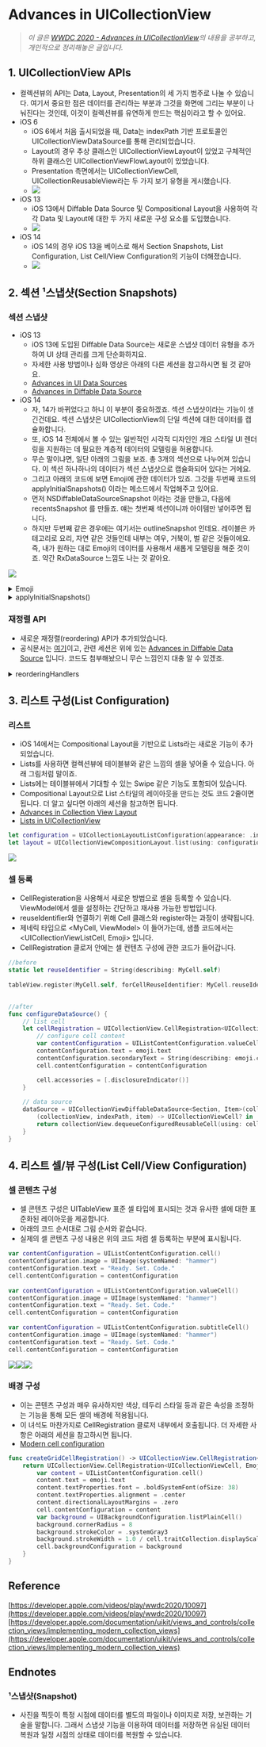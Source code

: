 # Advances in UICollectionView


> _이 글은 [WWDC 2020 - Advances in UICollectionView](https://developer.apple.com/videos/play/wwdc2020/10097)의 내용을 공부하고, 개인적으로 정리해놓은 글입니다._


## 1. UICollectionView APIs
- 컬렉션뷰의 API는 Data, Layout, Presentation의 세 가지 범주로 나눌 수 있습니다. 여기서 중요한 점은 데이터를 관리하는 부분과 그것을 화면에 그리는 부분이 나눠진다는 것인데, 이것이 컬렉션뷰를 유연하게 만드는 핵심이라고 할 수 있어요. 
- iOS 6
    - iOS 6에서 처음 출시되었을 때, Data는 indexPath 기반 프로토콜인 UICollectionViewDataSource를 통해 관리되었습니다.		
    - Layout의 경우 추상 클래스인 UICollectionViewLayout이 있었고 구체적인 하위 클래스인 UICollectionViewFlowLayout이 있었습니다.
    - Presentation 측면에서는 UICollectionViewCell, UICollectionReusableView라는 두 가지 보기 유형을 게시했습니다.
    - ![](https://velog.velcdn.com/images/dev_kickbell/post/96ec5ced-0fdf-4b03-9fe0-f481c2c316ab/image.png)
- iOS 13
    - iOS 13에서 Diffable Data Source 및 Compositional Layout을 사용하여 각각 Data 및 Layout에 대한 두 가지 새로운 구성 요소를 도입했습니다.
    - ![](https://velog.velcdn.com/images/dev_kickbell/post/a7654203-1b78-46d3-a9c5-b19d973dc579/image.png)
- iOS 14
    - iOS 14의 경우 iOS 13을 베이스로 해서 Section Snapshots, List Configuration, List Cell/View Configuration의 기능이 더해졌습니다.  
    - ![](https://velog.velcdn.com/images/dev_kickbell/post/df41e791-bf79-4363-aedd-a141760f72d5/image.png)


## 2. 섹션 ¹스냅샷(Section Snapshots)

### 섹션 스냅샷 
- iOS 13
   - iOS 13에 도입된 Diffable Data Source는 새로운 스냅샷 데이터 유형을 추가하여 UI 상태 관리를 크게 단순화하지요. 
   - 자세한 사용 방법이나 심화 영상은 아래의 다른 세션을 참고하시면 될 것 같아요. 
   - [Advances in UI Data Sources](https://developer.apple.com/videos/play/wwdc2019/220/)
   - [Advances in Diffable Data Source](https://developer.apple.com/videos/play/wwdc2020/10045)
- iOS 14 
    - 자, 14가 바뀌었다고 하니 이 부분이 중요하겠죠. 섹션 스냅샷이라는 기능이 생긴건데요. 섹션 스냅샷은 UICollectionView의 단일 섹션에 대한 데이터를 캡슐화합니다.
    - 또, iOS 14 전체에서 볼 수 있는 일반적인 시각적 디자인인 개요 스타일 UI 렌더링을 지원하는 데 필요한 계층적 데이터의 모델링을 허용합니다.
    - 무슨 말이냐면, 일단 아래의 그림을 보죠. 총 3개의 섹션으로 나누어져 있습니다. 이 섹션 하나하나의 데이터가 섹션 스냅샷으로 캡슐화되어 있다는 거에요. 
    - 그리고 아래의 코드에 보면 Emoji에 관한 데이터가 있죠. 그것을 두번째 코드의 applyInitialSnapshots() 이라는 메소드에서 작업해주고 있어요. 
    - 먼저 NSDiffableDataSourceSnapshot 이라는 것을 만들고, 다음에 recentsSnapshot 를 만들죠. 얘는 첫번째 섹션이니까 아이템만 넣어주면 됩니다.
    - 하지만 두번째 같은 경우에는 여기서는 outlineSnapshot 인데요. 레이블은 카테고리로 요리, 자연 같은 것들인데 내부는 여우, 거북이, 벌 같은 것들이에요. 즉, 내가 원하는 대로 Emoji의 데이터를 사용해서 새롭게 모델링을 해준 것이죠. 약간 RxDataSource 느낌도 나는 것 같아요.
			
![](https://velog.velcdn.com/images/dev_kickbell/post/777237df-ae90-48ba-9501-466e403b3c68/image.png)

<details>
  <summary><a href=""></a>Emoji</summary>
  <p>

```swift
struct Emoji: Hashable {

    enum Category: CaseIterable, CustomStringConvertible {
        case recents, smileys, nature, food, activities, travel, objects, symbols
    }
    
    let text: String
    let title: String
    let category: Category
    private let identifier = UUID()
}

extension Emoji.Category {
    
    var description: String {
        switch self {
        case .recents: return "Recents"
        case .smileys: return "Smileys"
        case .nature: return "Nature"
        case .food: return "Food"
        case .activities: return "Activities"
        case .travel: return "Travel"
        case .objects: return "Objects"
        case .symbols: return "Symbols"
        }
    }
    
    var emojis: [Emoji] {
        switch self {
        case .recents:
            return [
                Emoji(text: "🤣", title: "Rolling on the floor laughing", category: self),
                Emoji(text: "🥃", title: "Whiskey", category: self),
                Emoji(text: "😎", title: "Cool", category: self),
                Emoji(text: "🏔", title: "Mountains", category: self),
                Emoji(text: "⛺️", title: "Camping", category: self),
                Emoji(text: "⌚️", title: " Watch", category: self),
                Emoji(text: "💯", title: "Best", category: self),
                Emoji(text: "✅", title: "LGTM", category: self)
            ]

        case .smileys:
            return [
                Emoji(text: "😀", title: "Happy", category: self),
                Emoji(text: "😂", title: "Laughing", category: self),
                Emoji(text: "🤣", title: "Rolling on the floor laughing", category: self)
            ]
            
        case .nature:
            return [
                Emoji(text: "🦊", title: "Fox", category: self),
                Emoji(text: "🐝", title: "Bee", category: self),
                Emoji(text: "🐢", title: "Turtle", category: self)
            ]
            
        case .food:
            return [
                Emoji(text: "🥃", title: "Whiskey", category: self),
                Emoji(text: "🍎", title: "Apple", category: self),
                Emoji(text: "🍑", title: "Peach", category: self)
            ]
        case .activities:
            return [
                Emoji(text: "🏈", title: "Football", category: self),
                Emoji(text: "🚴‍♀️", title: "Cycling", category: self),
                Emoji(text: "🎤", title: "Singing", category: self)
            ]

        case .travel:
            return [
                Emoji(text: "🏔", title: "Mountains", category: self),
                Emoji(text: "⛺️", title: "Camping", category: self),
                Emoji(text: "🏖", title: "Beach", category: self)
            ]

        case .objects:
            return [
                Emoji(text: "🖥", title: "iMac", category: self),
                Emoji(text: "⌚️", title: " Watch", category: self),
                Emoji(text: "📱", title: "iPhone", category: self)
            ]

        case .symbols:
            return [
                Emoji(text: "❤️", title: "Love", category: self),
                Emoji(text: "☮️", title: "Peace", category: self),
                Emoji(text: "💯", title: "Best", category: self)
            ]

        }
    }
}
```
  </p>
</details>

<details>
  <summary><a href=""></a>applyInitialSnapshots()</summary>
  <p>

```swift
    /// - Tag: SectionSnapshot
    func applyInitialSnapshots() {

        // set the order for our sections

        let sections = Section.allCases
        var snapshot = NSDiffableDataSourceSnapshot<Section, Item>()
        snapshot.appendSections(sections)
        dataSource.apply(snapshot, animatingDifferences: false)
        
        // recents (orthogonal scroller)
        
        let recentItems = Emoji.Category.recents.emojis.map { Item(emoji: $0) }
        var recentsSnapshot = NSDiffableDataSourceSectionSnapshot<Item>()
        recentsSnapshot.append(recentItems)
        dataSource.apply(recentsSnapshot, to: .recents, animatingDifferences: false)

        // list of all + outlines
        
        var allSnapshot = NSDiffableDataSourceSectionSnapshot<Item>()
        var outlineSnapshot = NSDiffableDataSourceSectionSnapshot<Item>()
        
        for category in Emoji.Category.allCases where category != .recents {
            // append to the "all items" snapshot
            let allSnapshotItems = category.emojis.map { Item(emoji: $0) }
            allSnapshot.append(allSnapshotItems)
            
            // setup our parent/child relations
            let rootItem = Item(title: String(describing: category), hasChildren: true)
            outlineSnapshot.append([rootItem])
            let outlineItems = category.emojis.map { Item(emoji: $0) }
            outlineSnapshot.append(outlineItems, to: rootItem)
        }
        
        dataSource.apply(recentsSnapshot, to: .recents, animatingDifferences: false)
        dataSource.apply(allSnapshot, to: .list, animatingDifferences: false)
        dataSource.apply(outlineSnapshot, to: .outline, animatingDifferences: false)
        
        // prepopulate starred emojis
        
        for _ in 0..<5 {
            if let item = allSnapshot.items.randomElement() {
                self.starredEmojis.insert(item)
            }
        }
    }
```
  </p>
</details>

### 재정렬 API 
- 새로운 재정렬(reordering) API가 추가되었습니다. 
- 공식문서는 [여기](https://developer.apple.com/documentation/uikit/uicollectionviewdiffabledatasource/reorderinghandlers)이고, 관련 세션은 위에 있는 [Advances in Diffable Data Source](https://developer.apple.com/videos/play/wwdc2020/10045) 입니다. 코드도 첨부해놨으니 무슨 느낌인지 대충 알 수 있겠죠. 

<details>
  <summary><a href=""></a>reorderingHandlers</summary>
  <p>

```swift
    func configureDataSource() {
        
        // list cell
        let cellRegistration = UICollectionView.CellRegistration<UICollectionViewListCell, Emoji> { (cell, indexPath, emoji) in
            var contentConfiguration = UIListContentConfiguration.valueCell()
            contentConfiguration.text = emoji.text
            contentConfiguration.secondaryText = String(describing: emoji.category)
            cell.contentConfiguration = contentConfiguration
            
            cell.accessories = [.disclosureIndicator(), .reorder(displayed: .always)]
        }
        
        // data source
        dataSource = UICollectionViewDiffableDataSource<Section, Item>(collectionView: collectionView) {
            (collectionView, indexPath, item) -> UICollectionViewCell? in
            return collectionView.dequeueConfiguredReusableCell(using: cellRegistration, for: indexPath, item: item.emoji)
        }
        
        dataSource.reorderingHandlers.canReorderItem = { item in return true }
        dataSource.reorderingHandlers.didReorder = { [weak self] transaction in
            guard let self = self else { return }
            
            // method 1: enumerate through the section transactions and update
            //           each section's backing store via the Swift stdlib CollectionDifference API

            if self.reorderingMethod == .collectionDifference {

                for sectionTransaction in transaction.sectionTransactions {
                    let sectionIdentifier = sectionTransaction.sectionIdentifier
                    if let previousSectionItems = self.backingStore[sectionIdentifier],
                       let updatedSectionItems = previousSectionItems.applying(sectionTransaction.difference) {
                        self.backingStore[sectionIdentifier] = updatedSectionItems
                    }
                }
            
            // method 2: use the section transaction's finalSnapshot items as the new updated ordering
                
            } else if self.reorderingMethod == .finalSnapshot {

                for sectionTransaction in transaction.sectionTransactions {
                    let sectionIdentifier = sectionTransaction.sectionIdentifier
                    self.backingStore[sectionIdentifier] = sectionTransaction.finalSnapshot.items
                }
            }
        }
        
    }
```
  </p>
</details>

## 3. 리스트 구성(List Configuration)
    
### 리스트
- iOS 14에서는 Compositional Layout을 기반으로 Lists라는 새로운 기능이 추가되었습니다. 
- Lists를 사용하면 컬렉션뷰에 테이블뷰와 같은 느낌의 셀을 넣어줄 수 있습니다. 아래 그림처럼 말이죠. 
- Lists에는 테이블뷰에서 기대할 수 있는 Swipe 같은 기능도 포함되어 있습니다. 
- Compositional Layout으로 List 스타일의 레이아웃을 만드는 것도 코드 2줄이면 됩니다. 더 알고 싶다면 아래의 세션을 참고하면 됩니다.
- [Advances in Collection View Layout](https://developer.apple.com/videos/play/wwdc2019/215)
- [Lists in UICollectionView](https://developer.apple.com/videos/play/wwdc2020/10026)

    
```swift
let configuration = UICollectionLayoutListConfiguration(appearance: .insetGrouped)
let layout = UICollectionViewCompositionLayout.list(using: configuration)
```
		
![](https://velog.velcdn.com/images/dev_kickbell/post/df503f79-55b7-4326-87d0-c372736ac7c0/image.png)

    
### 셀 등록
- CellRegisteration을 사용해서 새로운 방법으로 셀을 등록할 수 있습니다. ViewModel에서 셀을 설정하는 간단하고 재사용 가능한 방법입니다.
- reuseIdentifier와 연결하기 위해 Cell 클래스와 register하는 과정이 생략됩니다.
- 제네릭 타입으로 <MyCell, ViewModel> 이 들어가는데, 샘플 코드에서는 <UICollectionViewListCell, Emoji> 입니다.
- CellRegistration 클로저 안에는 셀 컨텐츠 구성에 관한 코드가 들어갑니다. 

```swift
//before
static let reuseIdentifier = String(describing: MyCell.self)
   
tableView.register(MyCell.self, forCellReuseIdentifier: MyCell.reuseIdentifier)

    
//after
func configureDataSource() {
    // list cell
    let cellRegistration = UICollectionView.CellRegistration<UICollectionViewListCell, Emoji> { (cell, indexPath, emoji) in
        // configure cell content
        var contentConfiguration = UIListContentConfiguration.valueCell()
        contentConfiguration.text = emoji.text
        contentConfiguration.secondaryText = String(describing: emoji.category)
        cell.contentConfiguration = contentConfiguration

        cell.accessories = [.disclosureIndicator()]
    }
    
    // data source
    dataSource = UICollectionViewDiffableDataSource<Section, Item>(collectionView: collectionView) {
        (collectionView, indexPath, item) -> UICollectionViewCell? in
        return collectionView.dequeueConfiguredReusableCell(using: cellRegistration, for: indexPath, item: item.emoji)
    }
}
```


## 4. 리스트 셀/뷰 구성(List Cell/View Configuration)
    
### 셀 콘텐츠 구성 
- 셀 콘텐츠 구성은 UITableView 표준 셀 타입에 표시되는 것과 유사한 셀에 대한 표준화된 레이아웃을 제공합니다. 
- 아래의 코드 순서대로 그림 순서와 같습니다. 
- 실제의 셀 콘텐츠 구성 내용은 위의 코드 처럼 셀 등록하는 부분에 표시됩니다. 

```swift
var contentConfiguration = UIListContentConfiguration.cell()
contentConfiguration.image = UIImage(systemNamed: "hammer")
contentConfiguration.text = "Ready. Set. Code."
cell.contentConfiguration = contentConfiguration
    
var contentConfiguration = UIListContentConfiguration.valueCell()
contentConfiguration.image = UIImage(systemNamed: "hammer")
contentConfiguration.text = "Ready. Set. Code."
cell.contentConfiguration = contentConfiguration
    
var contentConfiguration = UIListContentConfiguration.subtitleCell()
contentConfiguration.image = UIImage(systemNamed: "hammer")
contentConfiguration.text = "Ready. Set. Code."
cell.contentConfiguration = contentConfiguration
```

![](https://velog.velcdn.com/images/dev_kickbell/post/540959f0-e4b7-4055-90a9-e5386fcf107a/image.png)![](https://velog.velcdn.com/images/dev_kickbell/post/087f62f6-5b43-4b54-aa5f-5aba64ed698b/image.png)![](https://velog.velcdn.com/images/dev_kickbell/post/82920df0-1bd9-4224-ac2c-b1b83422d7b7/image.png)


### 배경 구성 
- 이는 콘텐츠 구성과 매우 유사하지만 색상, 테두리 스타일 등과 같은 속성을 조정하는 기능을 통해 모든 셀의 배경에 적용됩니다.
- 이 녀석도 마찬가지로 CellRegistration 클로저 내부에서 호출됩니다. 더 자세한 사항은 아래의 세션을 참고하시면 됩니다. 
- [Modern cell configuration](https://developer.apple.com/videos/play/wwdc2020/10027)
    
    
```swift
func createGridCellRegistration() -> UICollectionView.CellRegistration<UICollectionViewCell, Emoji> {
    return UICollectionView.CellRegistration<UICollectionViewCell, Emoji> { (cell, indexPath, emoji) in
        var content = UIListContentConfiguration.cell()
        content.text = emoji.text
        content.textProperties.font = .boldSystemFont(ofSize: 38)
        content.textProperties.alignment = .center
        content.directionalLayoutMargins = .zero
        cell.contentConfiguration = content
        var background = UIBackgroundConfiguration.listPlainCell()
        background.cornerRadius = 8
        background.strokeColor = .systemGray3
        background.strokeWidth = 1.0 / cell.traitCollection.displayScale
        cell.backgroundConfiguration = background
    }
}
```
    
## Reference

[https://developer.apple.com/videos/play/wwdc2020/10097](https://developer.apple.com/videos/play/wwdc2020/10097)				  
[https://developer.apple.com/documentation/uikit/views_and_controls/collection_views/implementing_modern_collection_views](https://developer.apple.com/documentation/uikit/views_and_controls/collection_views/implementing_modern_collection_views)

## Endnotes 

### ¹스냅샷(Snapshot)
- 사진을 찍듯이 특정 시점에 데이터를 별도의 파일이나 이미지로 저장, 보관하는 기술을 말합니다. 그래서 스냅샷 기능을 이용하여 데이터를 저장하면 유실된 데이터 복원과 일정 시점의 상태로 데이터를 복원할 수 있습니다.



